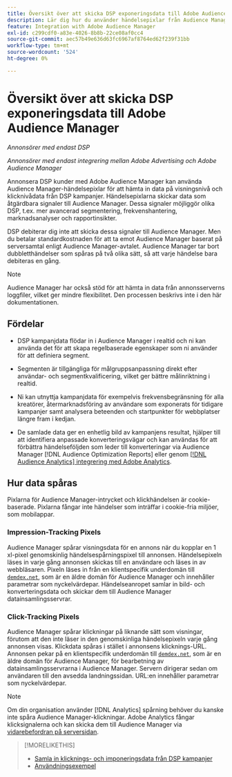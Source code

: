```yaml
---
title: Översikt över att skicka DSP exponeringsdata till Adobe Audience Manager
description: Lär dig hur du använder händelsepixlar från Audience Manager för att hämta in data på visningsnivå och klicknivå från annonskampanjer DSP
feature: Integration with Adobe Audience Manager
exl-id: c299cdf0-a83e-4026-8b8b-22ce08af0cc4
source-git-commit: aec57b49e636d63fc6967af8764ed62f239f31bb
workflow-type: tm+mt
source-wordcount: '524'
ht-degree: 0%

---
```


# Översikt över att skicka DSP exponeringsdata till Adobe Audience Manager

*Annonsörer med endast DSP*

*Annonsörer med endast integrering mellan Adobe Advertising och Adobe Audience Manager*

Annonsera DSP kunder med Adobe Audience Manager kan använda Audience Manager-händelsepixlar för att hämta in data på visningsnivå och klicknivådata från DSP kampanjer. Händelsepixlarna skickar data som åtgärdbara signaler till Audience Manager. Dessa signaler möjliggör olika DSP, t.ex. mer avancerad segmentering, frekvenshantering, marknadsanalyser och rapportinsikter.

DSP debiterar dig inte att skicka dessa signaler till Audience Manager. Men du betalar standardkostnaden för att ta emot Audience Manager baserat på serversamtal enligt Audience Manager-avtalet. Audience Manager tar bort dubbletthändelser som spåras på två olika sätt, så att varje händelse bara debiteras en gång.

>[!NOTE]
>
> Audience Manager har också stöd för att hämta in data från annonsserverns loggfiler, vilket ger mindre flexibilitet. Den processen beskrivs inte i den här dokumentationen.

## Fördelar

* DSP kampanjdata flödar in i Audience Manager i realtid och ni kan använda det för att skapa regelbaserade egenskaper som ni använder för att definiera segment.

* Segmenten är tillgängliga för målgruppsanpassning direkt efter användar- och segmentkvalificering, vilket ger bättre målinriktning i realtid.

* Ni kan utnyttja kampanjdata för exempelvis frekvensbegränsning för alla kreatörer, återmarknadsföring av användare som exponerats för tidigare kampanjer samt analysera beteenden och startpunkter för webbplatser längre fram i kedjan.

* De samlade data ger en enhetlig bild av kampanjens resultat, hjälper till att identifiera anpassade konverteringsvägar och kan användas för att förbättra händelseföljden som leder till konverteringar via Audience Manager [!DNL Audience Optimization Reports] eller genom [[!DNL Audience Analytics] integrering med Adobe Analytics](/help/integrations/audience-manager/audience-analytics.md).

## Hur data spåras

Pixlarna för Audience Manager-intrycket och klickhändelsen är cookie-baserade. Pixlarna fångar inte händelser som inträffar i cookie-fria miljöer, som mobilappar.<!-- Verify if this is still correct. -->

### Impression-Tracking Pixels

Audience Manager spårar visningsdata för en annons när du kopplar en 1 xl-pixel genomskinlig händelsespårningspixel till annonsen. Händelsepixeln läses in varje gång annonsen skickas till en användare och läses in av webbläsaren. Pixeln läses in från en klientspecifik underdomän till [`demdex.net`](https://experienceleague.adobe.com/docs/audience-manager/user-guide/reference/demdex-calls.html), som är en äldre domän för Audience Manager och innehåller parametrar som nyckelvärdepar. Händelseanropet samlar in bild- och konverteringsdata och skickar dem till Audience Manager datainsamlingsservrar.

### Click-Tracking Pixels

Audience Manager spårar klickningar på liknande sätt som visningar, förutom att den inte läser in den genomskinliga händelsepixeln varje gång annonsen visas. Klickdata spåras i stället i annonsens klicknings-URL. Annonsen pekar på en klientspecifik underdomän till [`demdex.net`](https://experienceleague.adobe.com/docs/audience-manager/user-guide/reference/demdex-calls.html), som är en äldre domän för Audience Manager, för bearbetning av datainsamlingsservrarna i Audience Manager. Servern dirigerar sedan om användaren till den avsedda landningssidan. URL:en innehåller parametrar som nyckelvärdepar.

>[!NOTE]
>
>Om din organisation använder [!DNL Analytics] spårning behöver du kanske inte spåra Audience Manager-klickningar. Adobe Analytics fångar klicksignalerna och kan skicka dem till Audience Manager via [vidarebefordran på serversidan](https://experienceleague.adobe.com/docs/analytics/admin/admin-tools/server-side-forwarding/ssf.html).

>[!MORELIKETHIS]
>
>* [Samla in klicknings- och imponeringsdata från DSP kampanjer](collect.md)
>* [Användningsexempel](use-cases.md)
